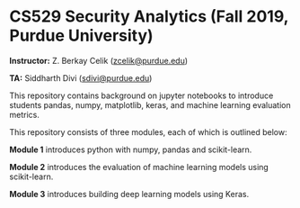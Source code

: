 # CS529 Security Analytics (Fall 2019, Purdue University)

**Instructor:** Z. Berkay Celik (zcelik@purdue.edu)

**TA:** Siddharth Divi (sdivi@purdue.edu)


This repository contains background on jupyter notebooks to introduce students pandas, numpy, matplotlib, keras, and machine learning evaluation metrics.

This repository consists of three modules, each of which is outlined below:

**Module 1** introduces python with numpy, pandas and scikit-learn.

**Module 2** introduces the evaluation of machine learning models using scikit-learn.

**Module 3** introduces building deep learning models using Keras.
